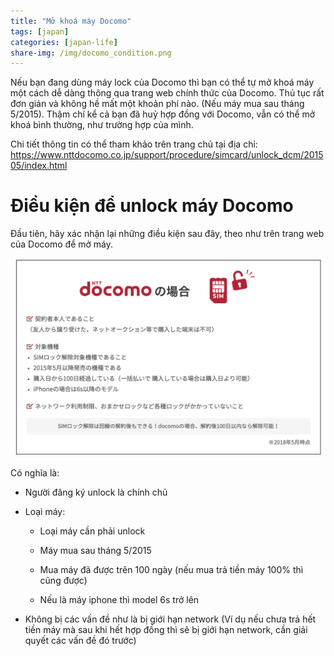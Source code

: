 ```yaml
---
title: "Mở khoá máy Docomo"
tags: [japan]
categories: [japan-life]
share-img: /img/docomo_condition.png
---
```


Nếu bạn đang dùng máy lock của Docomo thì bạn có thể tự mở khoá máy một cách dễ dàng thông qua trang web chính thức của Docomo. Thủ tục rất đơn giản và không hề mất một khoản phí nào. (Nếu máy mua sau tháng 5/2015). Thậm chí kể cả bạn đã huỷ hợp đồng với Docomo, vẫn có thể mở khoá bình thường, như trường hợp của mình.

Chi tiết thông tin có thể tham khảo trên trang chủ tại địa chỉ: https://www.nttdocomo.co.jp/support/procedure/simcard/unlock_dcm/201505/index.html

# Điều kiện để unlock máy Docomo

Đầu tiên, hãy xác nhận lại những điều kiện sau đây, theo như trên trang web của Docomo để mở máy.

![](/img/docomo_condition.png)

Có nghĩa là:

* Người đăng ký unlock là chính chủ

* Loại máy:

    * Loại máy cần phải unlock

    * Máy mua sau tháng 5/2015

    * Mua máy đã được trên 100 ngày (nếu mua trả tiền máy 100% thì cũng được)

    * Nếu là máy iphone thì model 6s trở lên

* Không bị các vấn đề như là bị giới hạn network (Ví dụ nếu chưa trả hết tiền máy mà sau khi hết hợp đồng thì sẽ bị giới hạn network, cần giải quyết các vấn đề đó trước)

<script async src="//pagead2.googlesyndication.com/pagead/js/adsbygoogle.js"></script>
<ins class="adsbygoogle"
     style="display:block; text-align:center;"
     data-ad-layout="in-article"
     data-ad-format="fluid"
     data-ad-client="ca-pub-2750437710821247"
     data-ad-slot="8905029259"></ins>
<script>

# Thủ tục unlock trên máy tính

Như đã nói ở trên, bạn có thể unlock hoàn toàn miễn phí nếu dùng máy tính làm thủ tục trên trang web của Docomo. Cụ thể như sau:

* Đăng nhập vày *My Docomo* tại địa chỉ https://www.nttdocomo.co.jp/mydocomo/. Tài khoản này được tạo ra khi ký hợp đồng với nhà mạng. Nếu không nhớ mình đã tạo tài khoản như thế nào, hãy kiểm tra lại giấy tờ theo hợp đồng.

* Sau khi đăng nhập vào thì bấm vào mục **契約内容・手続き**: https://www.nttdocomo.co.jp/mydocomo/procedures/

![](/img/docomo_step_01.png)

* Kéo xuống cuối trang sẽ thấy mục **SIMロック解除**, bấm chọn mục đó rồi chọn **お手続きする**

![](/img/docomo_step_02.png)

* Tiếp đó sẽ có màn hình **ご注意・ご確認事項**, bấm chọn **PCをご利用の方はこちら**

![](/img/docomo_step_03.png)

* Tại màn hình tiếp theo thì có thể bạn sẽ bị chuyển sang trang thông báo trang web sắp được bảo trì, như mình. Thì lúc đó kéo xuống cuối trang chọn tiếp **SIMロック解除**

![](/img/docomo_step_04.png)

* Bấm *Next* thêm 2 lần nữa, thì sẽ có màn hình thông báo nhập mã bảo mật. Nếu bạn đã đăng ký email thì mã sẽ được gửi đến email. Kiểm tra mail gửi đến, nhập mã vào

![](/img/docomo_step_05.png)

* Sau khi hoàn tất mã bảo mật, bạn sẽ được chuyển đến trang làm thủ tục unlock. (Phải nói là giao diện trang kiểu Nhật như lày khá loằng khoằng, sau nhiều bước mới vào được trang cần unlock).

![](/img/docomo_step_06.png)

* Bấm vào **SIMロック解除の注意事項** rồi tích chọn đồng ý với **SIMロック解除 の注意事項に同意する**

![](/img/docomo_step_07.png)

* Chọn **次へ** để tiến hành

![](/img/docomo_step_08.png)

* Tiếp tục bấm **手続きを完了する**　để hoàn tất thủ tục

![](/img/docomo_step_09.png)

* Nếu không gặp lỗi gì thì bạn đã thành công unlock máy Docomo, có thể thử bỏ sim mới vào kiểm tra

![](/img/docomo_step_10.png)

# Lỗi có thể gặp phải

Trong quá trình làm, nếu không may thì bạn có thể gặp phải lỗi. Ví dụ như mình đã bị lỗi như này:

![](/img/docomo_step_11.png)

Trường hợp như này thì hãy thử gọi điện hỏi số như trong màn hình, nhớ memo lại mã lỗi để họ xác nhận. Trường hợp không giải quyết được có thể bạn sẽ phải ra docomo shop để hỏi cụ thể. Như trường hợp mình là sau khi kết thúc hợp đồng vẫn chưa trả hết tiền nên bị khoá network. Sau khi trả hết tiền, 2-3 hôm sau thử lại thì đã thành công.

<script async src="//pagead2.googlesyndication.com/pagead/js/adsbygoogle.js"></script>
<ins class="adsbygoogle"
     style="display:block; text-align:center;"
     data-ad-layout="in-article"
     data-ad-format="fluid"
     data-ad-client="ca-pub-2750437710821247"
     data-ad-slot="8905029259"></ins>
<script>